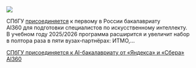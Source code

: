 <!--2025-04-25 13:18:28-->
<div class="yb">
  <div class="rss habr"><img src="https://habrastorage.org/getpro/habr/upload_files/9d6/211/7b8/9d62117b85d7fbe74bee4cdaf8be2a55.jpeg" /><p>СПбГУ <a href="https://yandex.ru/company/news/02-25-04-2025" rel="noopener noreferrer nofollow">присоединяется</a> к&nbsp;первому в&nbsp;России бакалавриату AI360&nbsp;для&nbsp;подготовки специалистов по&nbsp;искусственному интеллекту. В&nbsp;учебном году 2025/2026&nbsp;программа расширится и увеличит набор в&nbsp;полтора раза в&nbsp;пяти вузах‑партнёрах: ИТМО,... <p class="titl"><a href="https://habr.com/ru/news/904486/?utm_source=habrahabr&utm_medium=rss&utm_campaign=904486">СПбГУ присоединяется к AI-бакалавриату от «Яндекса» и «Сбера» AI360</a></p></div>
</div>

